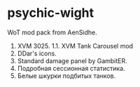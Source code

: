 psychic-wight
=============

WoT mod pack from AenSidhe.
1. XVM 3025.
1.1. XVM Tank Carousel mod
2. DDar's icons.
3. Standard damage panel by GambitER.
4. Подробная сессионная статистика.
5. Белые шкурки подбитых танков.
